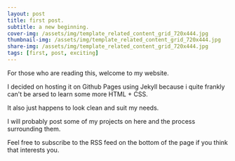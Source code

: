 ```yaml
---
layout: post
title: first post.
subtitle: a new beginning.
cover-img: /assets/img/template_related_content_grid_720x444.jpg
thumbnail-img: /assets/img/template_related_content_grid_720x444.jpg
share-img: /assets/img/template_related_content_grid_720x444.jpg
tags: [first, post, exciting]
---
```


For those who are reading this, welcome to my website. 

I decided on hosting it on Github Pages using Jekyll because i quite frankly can't be arsed to learn some more HTML + CSS.

It also just happens to look clean and suit my needs.

I will probably post some of my projects on here and the process surrounding them. 

Feel free to subscribe to the RSS feed on the bottom of the page if you think that interests you.